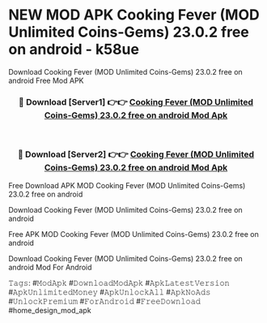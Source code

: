 # NEW MOD APK Cooking Fever (MOD Unlimited Coins-Gems) 23.0.2 free on android - k58ue
Download Cooking Fever (MOD Unlimited Coins-Gems) 23.0.2 free on android Free Mod APK

<div align="center">
<h3>🔴 Download [Server1] 👉👉 <a href="https://apk-comot.site?title=Cooking_Fever_(MOD_Unlimited_Coins-Gems)_23.0.2_free_on_android">Cooking Fever (MOD Unlimited Coins-Gems) 23.0.2 free on android Mod Apk</a></h3><br>

<h3>🔴 Download [Server2] 👉👉 <a href="https://apk-comot.site?title=Cooking_Fever_(MOD_Unlimited_Coins-Gems)_23.0.2_free_on_android">Cooking Fever (MOD Unlimited Coins-Gems) 23.0.2 free on android Mod Apk</a></h3>
</div>


Free Download APK MOD Cooking Fever (MOD Unlimited Coins-Gems) 23.0.2 free on android

Download Cooking Fever (MOD Unlimited Coins-Gems) 23.0.2 free on android 

Free APK MOD Cooking Fever (MOD Unlimited Coins-Gems) 23.0.2 free on android 

Download Cooking Fever (MOD Unlimited Coins-Gems) 23.0.2 free on android Mod For Android

𝚃𝚊𝚐𝚜: #𝙼𝚘𝚍𝙰𝚙𝚔 #𝙳𝚘𝚠𝚗𝚕𝚘𝚊𝚍𝙼𝚘𝚍𝙰𝚙𝚔 #𝙰𝚙𝚔𝙻𝚊𝚝𝚎𝚜𝚝𝚅𝚎𝚛𝚜𝚒𝚘𝚗 #𝙰𝚙𝚔𝚄𝚗𝚕𝚒𝚖𝚒𝚝𝚎𝚍𝙼𝚘𝚗𝚎𝚢 #𝙰𝚙𝚔𝚄𝚗𝚕𝚘𝚌𝚔𝙰𝚕𝚕 #𝙰𝚙𝚔𝙽𝚘𝙰𝚍𝚜 #𝚄𝚗𝚕𝚘𝚌𝚔𝙿𝚛𝚎𝚖𝚒𝚞𝚖 #𝙵𝚘𝚛𝙰𝚗𝚍𝚛𝚘𝚒𝚍 #𝙵𝚛𝚎𝚎𝙳𝚘𝚠𝚗𝚕𝚘𝚊𝚍 #home_design_mod_apk